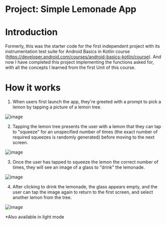 Project: Simple Lemonade App 
==================================

**Introduction**
==================================
Formerly, this was the starter code for the first independent project with its instrumentation 
test suite for Android Basics in Kotlin course (https://developer.android.com/courses/android-basics-kotlin/course). 
And now I have completed this project implementing the functions asked for,
with all the concepts I learned from the first Unit of this course.

**How it works**
==================================

1. When users first launch the app, they're greeted with a prompt to pick a lemon by tapping a picture of a lemon tree.

![image](https://user-images.githubusercontent.com/88543783/154999781-6e8718bc-757d-4e1f-979a-8e782533e1ee.png)


2. Tapping the lemon tree presents the user with a lemon that they can tap to "squeeze" for an unspecified number of times (the exact number of required squeezes is randomly generated) before moving to the next screen.

 ![image](https://user-images.githubusercontent.com/88543783/155000682-423229f1-e2d8-4caf-b7e8-f6eb20ed7b96.png)
 
 
 3. Once the user has tapped to squeeze the lemon the correct number of times, they will see an image of a glass to "drink" the lemonade.
 
 ![image](https://user-images.githubusercontent.com/88543783/155001038-d46a5c53-20a5-4fcd-a977-9b93a524fcfa.png)
 
 
 4. After clicking to drink the lemonade, the glass appears empty, and the user can tap the image again to return to the first screen, and select another lemon from the tree.

![image](https://user-images.githubusercontent.com/88543783/155001205-18bb6959-eb3f-49fb-974f-5a2b6fed5fad.png)


*Also available in light mode




